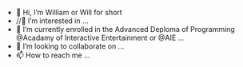 - 👋 Hi, I’m William or Will for short
- //👀 I’m interested in ...
- 🌱 I’m currently enrolled in the Advanced Deploma of Programming @Acadamy of Interactive Entertainment or @AIE ...
- 💞️ I’m looking to collaborate on ...
- 📫 How to reach me ...

<!---
WillMon23/WillMon23 is a ✨ special ✨ repository because its `README.md` (this file) appears on your GitHub profile.
You can click the Preview link to take a look at your changes.
--->
